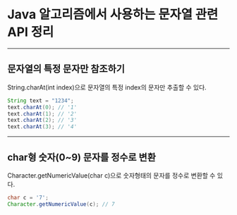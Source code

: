 # Java 알고리즘에서 사용하는 문자열 관련 API 정리

---

## 문자열의 특정 문자만 참조하기

String.charAt(int index)으로 문자열의 특정 index의 문자만 추출할 수 있다.

~~~ java
String text = "1234";
text.charAt(0); // '1'
text.charAt(1); // '2'
text.charAt(2); // '3'
text.charAt(3); // '4'
~~~
---
## char형 숫자(0~9) 문자를 정수로 변환

Character.getNumericValue(char c)으로 숫자형태의 문자를 정수로 변환할 수 있다.

~~~ java
char c = '7';
Character.getNumericValue(c); // 7
~~~
